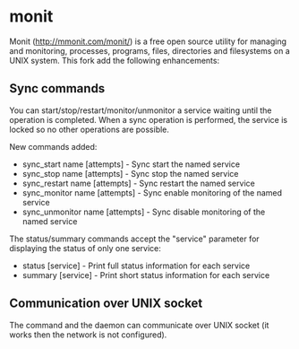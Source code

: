 monit
=====

Monit (http://mmonit.com/monit/) is a free open source utility for managing and monitoring, processes, programs, files, directories and filesystems on a UNIX system. This fork add the following enhancements:

Sync commands
-------------

You can start/stop/restart/monitor/unmonitor a service waiting until the operation is completed.
When a sync operation is performed, the service is locked so no other operations are possible.

New commands added:
* sync_start name [attempts]     - Sync start the named service
* sync_stop name [attempts]      - Sync stop the named service
* sync_restart name [attempts]   - Sync restart the named service
* sync_monitor name [attempts]   - Sync enable monitoring of the named service
* sync_unmonitor name [attempts] - Sync disable monitoring of the named service

The status/summary commands accept the "service" parameter for displaying the status of only one service:
* status [service]  - Print full status information for each service
* summary [service] - Print short status information for each service

Communication over UNIX socket
------------------------------

The command and the daemon can communicate over UNIX socket (it works then the network is not configured).  
